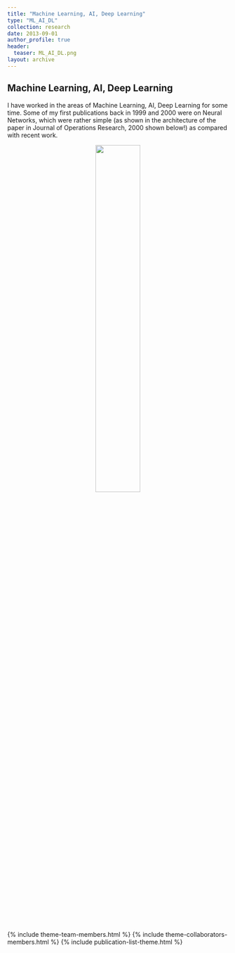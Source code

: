 ```yaml
---
title: "Machine Learning, AI, Deep Learning"
type: "ML_AI_DL"
collection: research
date: 2013-09-01
author_profile: true
header:
  teaser: ML_AI_DL.png
layout: archive
---
```




<h2> Machine Learning, AI, Deep Learning </h2>

I have worked in the areas of Machine Learning, AI, Deep Learning for some time. Some of my first publications back in 1999 and 2000 were on Neural Networks, which were rather simple (as shown in the architecture of the paper in Journal of Operations Research, 2000 shown below!) as compared with recent work. <br>



<div style="text-align: center">
<img src='../../images/ML_AI_DL.png' style='width: 45%'> <br> <br>
</div>

{% include theme-team-members.html %}
{% include theme-collaborators-members.html %}
{% include publication-list-theme.html %}
